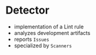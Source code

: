 # Detector

- implementation of a Lint rule
- analyzes development artifacts
- reports `Issues`
- specialized by `Scanners`
